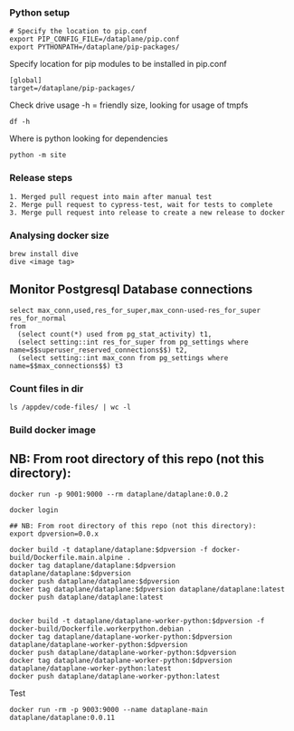 ### Python setup 
```
# Specify the location to pip.conf
export PIP_CONFIG_FILE=/dataplane/pip.conf
export PYTHONPATH=/dataplane/pip-packages/
```

Specify location for pip modules to be installed in pip.conf
```
[global]
target=/dataplane/pip-packages/
```

Check drive usage -h = friendly size, looking for usage of tmpfs
```
df -h
```

Where is python looking for dependencies
```
python -m site
```

### Release steps
```
1. Merged pull request into main after manual test
2. Merge pull request to cypress-test, wait for tests to complete
3. Merge pull request into release to create a new release to docker
```

### Analysing docker size
```
brew install dive
dive <image tag>
```

## Monitor Postgresql Database connections
```
select max_conn,used,res_for_super,max_conn-used-res_for_super res_for_normal 
from 
  (select count(*) used from pg_stat_activity) t1,
  (select setting::int res_for_super from pg_settings where name=$$superuser_reserved_connections$$) t2,
  (select setting::int max_conn from pg_settings where name=$$max_connections$$) t3
```

### Count files in dir
```
ls /appdev/code-files/ | wc -l
```


### Build docker image

## NB: From root directory of this repo (not this directory):

```
docker run -p 9001:9000 --rm dataplane/dataplane:0.0.2

docker login

## NB: From root directory of this repo (not this directory):
export dpversion=0.0.x

docker build -t dataplane/dataplane:$dpversion -f docker-build/Dockerfile.main.alpine .
docker tag dataplane/dataplane:$dpversion dataplane/dataplane:$dpversion
docker push dataplane/dataplane:$dpversion
docker tag dataplane/dataplane:$dpversion dataplane/dataplane:latest
docker push dataplane/dataplane:latest


docker build -t dataplane/dataplane-worker-python:$dpversion -f docker-build/Dockerfile.workerpython.debian .
docker tag dataplane/dataplane-worker-python:$dpversion dataplane/dataplane-worker-python:$dpversion
docker push dataplane/dataplane-worker-python:$dpversion
docker tag dataplane/dataplane-worker-python:$dpversion dataplane/dataplane-worker-python:latest
docker push dataplane/dataplane-worker-python:latest
```

Test
```
docker run -rm -p 9003:9000 --name dataplane-main dataplane/dataplane:0.0.11
```